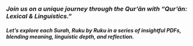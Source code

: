 ### *Join us on a unique journey through the Qur’ān with “Qur’ān: Lexical & Linguistics.”*

#### *Let’s explore each Surah, Ruku by Ruku in a series of insightful PDFs, blending meaning, linguistic depth, and reflection.*
